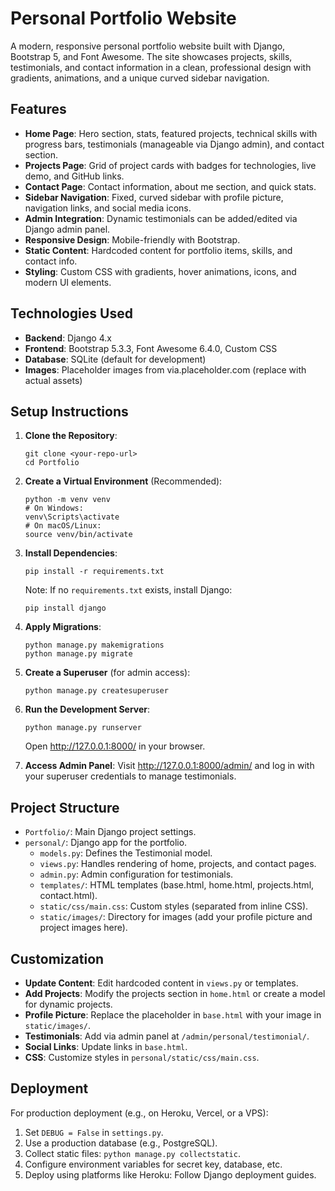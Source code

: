 # Personal Portfolio Website

A modern, responsive personal portfolio website built with Django, Bootstrap 5, and Font Awesome. The site showcases projects, skills, testimonials, and contact information in a clean, professional design with gradients, animations, and a unique curved sidebar navigation.

## Features

- **Home Page**: Hero section, stats, featured projects, technical skills with progress bars, testimonials (manageable via Django admin), and contact section.
- **Projects Page**: Grid of project cards with badges for technologies, live demo, and GitHub links.
- **Contact Page**: Contact information, about me section, and quick stats.
- **Sidebar Navigation**: Fixed, curved sidebar with profile picture, navigation links, and social media icons.
- **Admin Integration**: Dynamic testimonials can be added/edited via Django admin panel.
- **Responsive Design**: Mobile-friendly with Bootstrap.
- **Static Content**: Hardcoded content for portfolio items, skills, and contact info.
- **Styling**: Custom CSS with gradients, hover animations, icons, and modern UI elements.

## Technologies Used

- **Backend**: Django 4.x
- **Frontend**: Bootstrap 5.3.3, Font Awesome 6.4.0, Custom CSS
- **Database**: SQLite (default for development)
- **Images**: Placeholder images from via.placeholder.com (replace with actual assets)

## Setup Instructions

1. **Clone the Repository**:
   ```
   git clone <your-repo-url>
   cd Portfolio
   ```

2. **Create a Virtual Environment** (Recommended):
   ```
   python -m venv venv
   # On Windows:
   venv\Scripts\activate
   # On macOS/Linux:
   source venv/bin/activate
   ```

3. **Install Dependencies**:
   ```
   pip install -r requirements.txt
   ```
   Note: If no `requirements.txt` exists, install Django:
   ```
   pip install django
   ```

4. **Apply Migrations**:
   ```
   python manage.py makemigrations
   python manage.py migrate
   ```

5. **Create a Superuser** (for admin access):
   ```
   python manage.py createsuperuser
   ```

6. **Run the Development Server**:
   ```
   python manage.py runserver
   ```
   Open http://127.0.0.1:8000/ in your browser.

7. **Access Admin Panel**:
   Visit http://127.0.0.1:8000/admin/ and log in with your superuser credentials to manage testimonials.

## Project Structure

- `Portfolio/`: Main Django project settings.
- `personal/`: Django app for the portfolio.
  - `models.py`: Defines the Testimonial model.
  - `views.py`: Handles rendering of home, projects, and contact pages.
  - `admin.py`: Admin configuration for testimonials.
  - `templates/`: HTML templates (base.html, home.html, projects.html, contact.html).
  - `static/css/main.css`: Custom styles (separated from inline CSS).
  - `static/images/`: Directory for images (add your profile picture and project images here).

## Customization

- **Update Content**: Edit hardcoded content in `views.py` or templates.
- **Add Projects**: Modify the projects section in `home.html` or create a model for dynamic projects.
- **Profile Picture**: Replace the placeholder in `base.html` with your image in `static/images/`.
- **Testimonials**: Add via admin panel at `/admin/personal/testimonial/`.
- **Social Links**: Update links in `base.html`.
- **CSS**: Customize styles in `personal/static/css/main.css`.

## Deployment

For production deployment (e.g., on Heroku, Vercel, or a VPS):

1. Set `DEBUG = False` in `settings.py`.
2. Use a production database (e.g., PostgreSQL).
3. Collect static files: `python manage.py collectstatic`.
4. Configure environment variables for secret key, database, etc.
5. Deploy using platforms like Heroku: Follow Django deployment guides.


